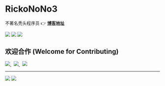# RickoNoNo3

不著名秃头程序员 👉 [**博客地址**](http://rickonono3.top)

<a href="#!"><img src="https://img.shields.io/badge/IDE-IntellJ%20IDEA-303030?style=flat-square&logo=IntelliJ%20IDEA" /></a>
<a href="#!"><img src="https://img.shields.io/badge/Browser-Firefox-303030?style=flat-square&logo=Firefox" /></a>
<a href="https://t.me/rickonono3" />
  <img src="https://img.shields.io/badge/Telegram-RickoNoNo3-303030?style=flat-square&logo=Telegram" />
</a>

## 欢迎合作 (Welcome for Contributing)

<a href="https://github.com/rickonono3/m2obj">
  <img src="https://github-readme-stats.vercel.app/api/pin/?username=rickonono3&repo=m2obj&theme=highcontrast&locale=cn" />
</a>
&nbsp;
<a href="https://github.com/rickonono3/killnicely">
  <img src="https://github-readme-stats.vercel.app/api/pin/?username=rickonono3&repo=killnicely&theme=highcontrast&locale=cn" />
</a>
&nbsp;
<a href="https://github.com/rickonono3/r4quadrant">
  <img src="https://github-readme-stats.vercel.app/api/pin/?username=rickonono3&repo=r4quadrant&theme=highcontrast&locale=cn" />
</a>

-----

<img src="https://github-readme-stats.vercel.app/api?username=rickonono3&count_private=true&show_icons=true&include_all_commits=true&theme=highcontrast&locale=cn" />
<img src="https://github-readme-stats.vercel.app/api/top-langs/?username=rickonono3&theme=highcontrast&layout=compact&exclude_repo=R-Blog-Public-Library,R-Blog-IconFont,R-Blog-MathJax-Fonts,RZ-Blog,xv6-chinese,jquery-csv&langs_count=8&locale=en" />


